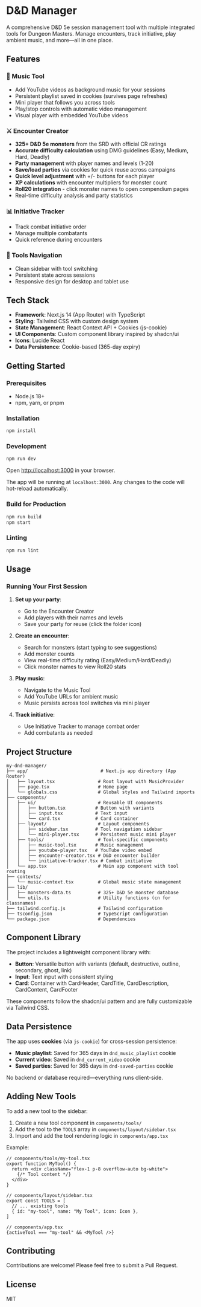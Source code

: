   # D&D Manager

A comprehensive D&D 5e session management tool with multiple integrated tools for Dungeon Masters. Manage encounters, track initiative, play ambient music, and more—all in one place.

## Features

### 🎵 Music Tool
- Add YouTube videos as background music for your sessions
- Persistent playlist saved in cookies (survives page refreshes)
- Mini player that follows you across tools
- Play/stop controls with automatic video management
- Visual player with embedded YouTube videos

### ⚔️ Encounter Creator
- **325+ D&D 5e monsters** from the SRD with official CR ratings
- **Accurate difficulty calculation** using DMG guidelines (Easy, Medium, Hard, Deadly)
- **Party management** with player names and levels (1-20)
- **Save/load parties** via cookies for quick reuse across campaigns
- **Quick level adjustment** with +/- buttons for each player
- **XP calculations** with encounter multipliers for monster count
- **Roll20 integration** - click monster names to open compendium pages
- Real-time difficulty analysis and party statistics

### 📊 Initiative Tracker
- Track combat initiative order
- Manage multiple combatants
- Quick reference during encounters

### 🎲 Tools Navigation
- Clean sidebar with tool switching
- Persistent state across sessions
- Responsive design for desktop and tablet use

## Tech Stack

- **Framework**: Next.js 14 (App Router) with TypeScript
- **Styling**: Tailwind CSS with custom design system
- **State Management**: React Context API + Cookies (js-cookie)
- **UI Components**: Custom component library inspired by shadcn/ui
- **Icons**: Lucide React
- **Data Persistence**: Cookie-based (365-day expiry)

## Getting Started

### Prerequisites

- Node.js 18+ 
- npm, yarn, or pnpm

### Installation

```bash
npm install
```

### Development

```bash
npm run dev
```

Open [http://localhost:3000](http://localhost:3000) in your browser.

The app will be running at `localhost:3000`. Any changes to the code will hot-reload automatically.

### Build for Production

```bash
npm run build
npm start
```

### Linting

```bash
npm run lint
```

## Usage

### Running Your First Session

1. **Set up your party**:
   - Go to the Encounter Creator
   - Add players with their names and levels
   - Save your party for reuse (click the folder icon)

2. **Create an encounter**:
   - Search for monsters (start typing to see suggestions)
   - Add monster counts
   - View real-time difficulty rating (Easy/Medium/Hard/Deadly)
   - Click monster names to view Roll20 stats

3. **Play music**:
   - Navigate to the Music Tool
   - Add YouTube URLs for ambient music
   - Music persists across tool switches via mini player

4. **Track initiative**:
   - Use Initiative Tracker to manage combat order
   - Add combatants as needed

## Project Structure

```
my-dnd-manager/
├── app/                           # Next.js app directory (App Router)
│   ├── layout.tsx                # Root layout with MusicProvider
│   ├── page.tsx                  # Home page
│   └── globals.css               # Global styles and Tailwind imports
├── components/
│   ├── ui/                       # Reusable UI components
│   │   ├── button.tsx           # Button with variants
│   │   ├── input.tsx            # Text input
│   │   └── card.tsx             # Card container
│   ├── layout/                   # Layout components
│   │   ├── sidebar.tsx          # Tool navigation sidebar
│   │   └── mini-player.tsx      # Persistent music mini player
│   ├── tools/                    # Tool-specific components
│   │   ├── music-tool.tsx       # Music management
│   │   ├── youtube-player.tsx   # YouTube video embed
│   │   ├── encounter-creator.tsx # D&D encounter builder
│   │   └── initiative-tracker.tsx # Combat initiative
│   └── app.tsx                   # Main app component with tool routing
├── contexts/
│   └── music-context.tsx         # Global music state management
├── lib/
│   ├── monsters-data.ts          # 325+ D&D 5e monster database
│   └── utils.ts                  # Utility functions (cn for classnames)
├── tailwind.config.js            # Tailwind configuration
├── tsconfig.json                 # TypeScript configuration
└── package.json                  # Dependencies
```

## Component Library

The project includes a lightweight component library with:

- **Button**: Versatile button with variants (default, destructive, outline, secondary, ghost, link)
- **Input**: Text input with consistent styling
- **Card**: Container with CardHeader, CardTitle, CardDescription, CardContent, CardFooter

These components follow the shadcn/ui pattern and are fully customizable via Tailwind CSS.

## Data Persistence

The app uses **cookies** (via `js-cookie`) for cross-session persistence:

- **Music playlist**: Saved for 365 days in `dnd_music_playlist` cookie
- **Current video**: Saved in `dnd_current_video` cookie
- **Saved parties**: Saved for 365 days in `dnd-saved-parties` cookie

No backend or database required—everything runs client-side.

## Adding New Tools

To add a new tool to the sidebar:

1. Create a new tool component in `components/tools/`
2. Add the tool to the `TOOLS` array in `components/layout/sidebar.tsx`
3. Import and add the tool rendering logic in `components/app.tsx`

Example:
```tsx
// components/tools/my-tool.tsx
export function MyTool() {
  return <div className="flex-1 p-8 overflow-auto bg-white">
    {/* Tool content */}
  </div>
}

// components/layout/sidebar.tsx
export const TOOLS = [
  // ... existing tools
  { id: "my-tool", name: "My Tool", icon: Icon },
]

// components/app.tsx
{activeTool === "my-tool" && <MyTool />}
```

## Contributing

Contributions are welcome! Please feel free to submit a Pull Request.

## License

MIT
